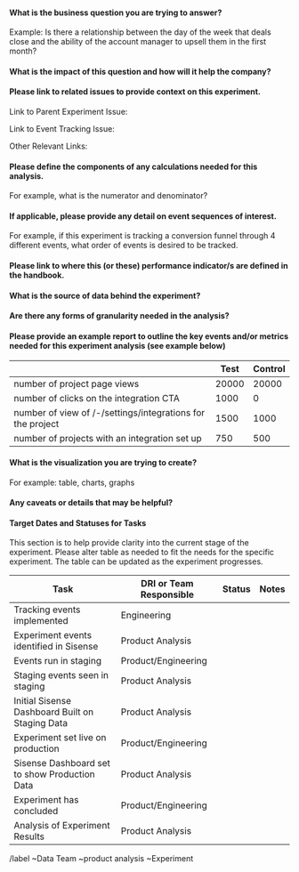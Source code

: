 <!---
This issue is for experiments that require analysis from the Product Analysis team
---->

#### What is the business question you are trying to answer?

Example: Is there a relationship between the day of the week that deals close and the ability of the account manager to upsell them in the first month?

#### What is the impact of this question and how will it help the company?


#### Please link to related issues to provide context on this experiment.

Link to Parent Experiment Issue:

Link to Event Tracking Issue:

Other Relevant Links: 

#### Please define the components of any calculations needed for this analysis.

For example, what is the numerator and denominator?

#### If applicable, please provide any detail on event sequences of interest.

For example, if this experiment is tracking a conversion funnel through 4 different events, what order of events is desired to be tracked.

#### Please link to where this (or these) performance indicator/s are defined in the handbook. 


#### What is the source of data behind the experiment?


#### Are there any forms of granularity needed in the analysis?


#### Please provide an example report to outline the key events and/or metrics needed for this experiment analysis (see example below)

|                                                             | Test    | Control |      
|-------------------------------------------------------------|---------|---------|
| number of project page views                                | 20000   | 20000   |
| number of clicks on the integration CTA                     | 1000    | 0       |
| number of view of /-/settings/integrations for the project  | 1500    | 1000    |
| number of projects with an integration set up               | 750     | 500     | 


#### What is the visualization you are trying to create?

For example: table, charts, graphs

#### Any caveats or details that may be helpful?


#### Target Dates and Statuses for Tasks

This section is to help provide clarity into the current stage of the experiment. Please alter table as needed to fit the needs for the specific experiment. The table can be updated as the experiment progresses.

| Task | DRI or Team Responsible | Status | Notes |
| ------ | ------ | ------ | ------ |
|Tracking events implemented|Engineering| 
|Experiment events identified in Sisense|Product Analysis|
|Events run in staging|Product/Engineering|
|Staging events seen in staging|Product Analysis|
|Initial Sisense Dashboard Built on Staging Data|Product Analysis|
|Experiment set live on production|Product/Engineering|
|Sisense Dashboard set to show Production Data|Product Analysis|
|Experiment has concluded|Product/Engineering|
|Analysis of Experiment Results|Product Analysis|

/label ~Data Team ~product analysis ~Experiment
